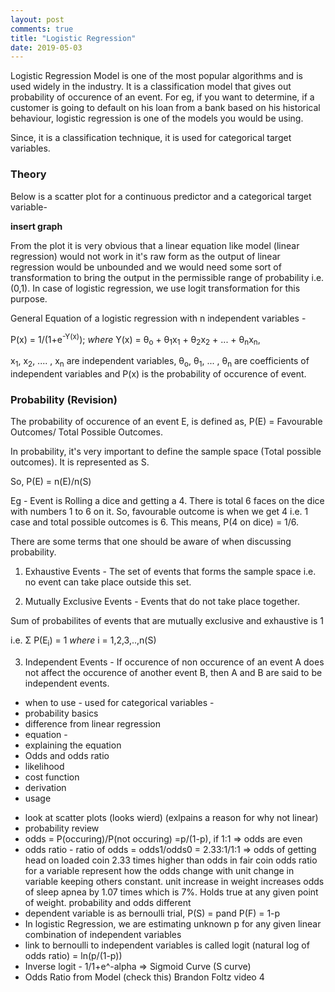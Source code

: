 ```yaml
---
layout: post
comments: true
title: "Logistic Regression"
date: 2019-05-03
---
```


Logistic Regression Model is one of the most popular algorithms and is used widely in the industry. It is a classification model that gives out probability of occurence of an event. For eg, if you want to determine, if a customer is going to default on his loan from a bank based on his historical behaviour, logistic regression is one of the models you would be using. 

Since, it is a classification technique, it is used for categorical target variables. 

### Theory

Below is a scatter plot for a continuous predictor and a categorical target variable-

**insert graph**

From the plot it is very obvious that a linear equation like model (linear regression) would not work in it's raw form as the output of linear regression would be unbounded and we would need some sort of transformation to bring the output in the permissible range of probability i.e. (0,1). In case of logistic regression, we use logit transformation for this purpose.

General Equation of a logistic regression with n independent variables - 

P(x) = 1/(1+e<sup>-Y(x)</sup>); 
_where_
Y(x) = &theta;<sub>o</sub> + &theta;<sub>1</sub>x<sub>1</sub> + &theta;<sub>2</sub>x<sub>2</sub> + ... + &theta;<sub>n</sub>x<sub>n</sub>, 

x<sub>1</sub>, x<sub>2</sub>, .... , x<sub>n</sub> are independent variables, 
&theta;<sub>o</sub>, &theta;<sub>1</sub>, ... , &theta;<sub>n</sub> are coefficients of independent variables and
P(x) is the probability of occurence of event.

### Probability (Revision)

The probability of occurence of an event E, is defined as, P(E) =  Favourable Outcomes/ Total Possible Outcomes.

In probability, it's very important to define the sample space (Total possible outcomes). It is represented as S.

So, P(E) = n(E)/n(S)

Eg - Event is Rolling a dice and getting a 4. There is total 6 faces on the dice with numbers 1 to 6 on it.
So, favourable outcome is when we get 4 i.e. 1 case and total possible outcomes is 6. This means, P(4 on dice) = 1/6.

There are some terms that one should be aware of when discussing probability.

1. Exhaustive Events - The set of events that forms the sample space i.e. no event can take place outside this set.

2. Mutually Exclusive Events - Events that do not take place together.

Sum of probabilites of events that are mutually exclusive and exhaustive is 1 

i.e. &Sigma; P(E<sub>i</sub>) = 1 _where_ i = 1,2,3,..,n(S)

3. Independent Events - If occurence of non occurence of an event A does not affect the occurence of another event B, then A and B are said to be independent events.







* when to use - used for categorical variables - 
* probability basics
* difference from linear regression
* equation - 
* explaining the equation
* Odds and odds ratio
* likelihood
* cost function
* derivation
* usage

- look at scatter plots (looks wierd) (exlpains a reason for why not linear)
- probability review
- odds = P(occuring)/P(not occuring)  =p/(1-p), if 1:1 => odds are even
- odds ratio - ratio of odds = odds1/odds0 = 2.33:1/1:1 => odds of getting head on loaded coin 2.33 times higher than odds in fair coin
  odds ratio for a variable represent how the odds change with unit change in variable keeping others constant.
  unit increase in weight increases odds of sleep apnea by 1.07 times which is 7%. Holds true at any given point of weight.
  probability and odds different
- dependent variable is as bernoulli trial, P(S) = pand P(F) = 1-p
- In logistic Regression, we are estimating unknown p for any given linear combination of independent variables
- link to bernoulli to independent variables is called logit (natural log of odds ratio) = ln(p/(1-p))
- Inverse logit - 1/1+e^-alpha => Sigmoid Curve (S curve)
- Odds Ratio from Model (check this) Brandon Foltz video 4




